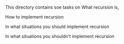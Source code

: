 This directory contains soe tasks on What recursion is,

How to implement recursion

In what situations you should implement recursion

In what situations you shouldn’t implement recursion
